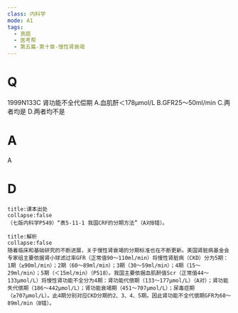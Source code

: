 ```yaml
---
class: 内科学
mode: A1
tags:
  - 真题
  - 医考帮
  - 第五篇-第十章-慢性肾衰竭
---
```


# Q
1999N133C 肾功能不全代偿期
A.血肌酐＜178μmol/L
B.GFR25～50ml/min
C.两者均是
D.两者均不是

# A
A
# D
```ad-note
title:课本出处
collapse:false
（七版内科学P549）“表5-11-1 我国CRF的分期方法”（A对B错）。
```

```ad-summary
title:解析
collapse:false
随着临床和基础研究的不断进展，关于慢性肾衰竭的分期标准也在不断更新。美国肾脏病基金会专家组主要依据肾小球滤过率GFR（正常值90～110ml/min）将慢性肾脏病（CKD）分为5期：1期（≥90ml/min）；2期（60～89ml/min）；3期（30～59ml/min）；4期（15～29ml/min）；5期（＜15ml/min）（P518）。我国主要依据血肌酐值Scr（正常值44～133μmol/L）将慢性肾功能不全分为4期：肾功能代偿期（133～177μmol/L）（A对）；肾功能失代偿期（186～442μmol/L）；肾功能衰竭期（451～707μmol/L）；尿毒症期（≥707μmol/L）。此4期分别对应CKD分期的2、3、4、5期。因此肾功能不全代偿期GFR为60～89ml/min（B错）。
```

